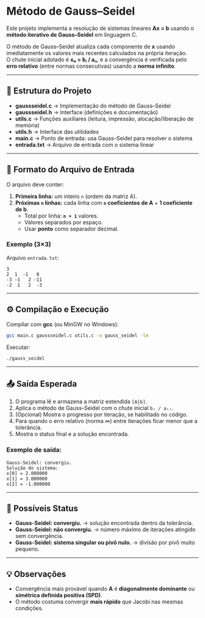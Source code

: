# Método de Gauss–Seidel

Este projeto implementa a resolução de sistemas lineares **Ax = b** usando o **método iterativo de Gauss–Seidel** em linguagem C.

O método de Gauss–Seidel atualiza cada componente de **x** usando imediatamente os valores mais recentes calculados na própria iteração.  
O chute inicial adotado é **x₀ = bᵢ / aᵢᵢ**, e a convergência é verificada pelo **erro relativo** (entre normas consecutivas) usando a **norma infinito**.

---

## 📂 Estrutura do Projeto

- **gaussseidel.c** → Implementação do método de Gauss–Seidel  
- **gaussseidel.h** → Interface (definições e documentação)  
- **utils.c** → Funções auxiliares (leitura, impressão, alocação/liberação de memória)  
- **utils.h** → Interface das utilidades  
- **main.c** → Ponto de entrada: usa Gauss–Seidel para resolver o sistema  
- **entrada.txt** → Arquivo de entrada com o sistema linear  

---

## 📌 Formato do Arquivo de Entrada

O arquivo deve conter:

1. **Primeira linha:** um inteiro `n` (ordem da matriz A).  
2. **Próximas `n` linhas:** cada linha com **`n` coeficientes de A** + **1 coeficiente de b**.  
   - Total por linha: **`n + 1`** valores.  
   - Valores separados por espaço.  
   - Usar **ponto** como separador decimal.

### Exemplo (3×3)

Arquivo `entrada.txt`:

```
3
2  1  -1   8
-3 -1   2 -11
-2  1   2  -3
```

---

## ⚙️ Compilação e Execução

Compilar com **gcc** (ou MinGW no Windows):

```bash
gcc main.c gaussseidel.c utils.c -o gauss_seidel -lm
```

Executar:

```bash
./gauss_seidel
```

---

## 📤 Saída Esperada

1. O programa lê e armazena a matriz estendida `[A|b]`.  
2. Aplica o método de Gauss–Seidel com o chute inicial `bᵢ / aᵢᵢ`.  
3. (Opcional) Mostra o progresso por iteração, se habilitado no código.  
4. Para quando o erro relativo (norma ∞) entre iterações ficar menor que a tolerância.  
5. Mostra o status final e a solução encontrada.

### Exemplo de saída:

```
Gauss-Seidel: convergiu.
Solução do sistema:
x[0] = 2.000000
x[1] = 3.000000
x[2] = -1.000000
```

---

## 🚩 Possíveis Status

- **Gauss-Seidel: convergiu.** → solução encontrada dentro da tolerância.  
- **Gauss-Seidel: não convergiu.** → número máximo de iterações atingido sem convergência.  
- **Gauss-Seidel: sistema singular ou pivô nulo.** → divisão por pivô muito pequeno.  

---

## 💡 Observações

- Convergência mais provável quando **A** é **diagonalmente dominante** ou **simétrica definida positiva (SPD)**.  
- O método costuma convergir **mais rápido** que Jacobi nas mesmas condições.  

